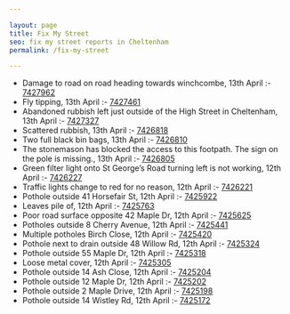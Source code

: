 ```yaml
---

layout: page
title: Fix My Street
seo: fix my street reports in Cheltenham
permalink: /fix-my-street

---
```


<!-- fix_marker starts -->

- Damage to road on road heading towards winchcombe, 13th April :- [7427962](https://www.fixmystreet.com/report/7427962)
- Fly tipping, 13th April :- [7427461](https://www.fixmystreet.com/report/7427461)
- Abandoned rubbish left just outside of the High Street in Cheltenham, 13th April :- [7427327](https://www.fixmystreet.com/report/7427327)
- Scattered rubbish, 13th April :- [7426818](https://www.fixmystreet.com/report/7426818)
- Two full black bin bags, 13th April :- [7426810](https://www.fixmystreet.com/report/7426810)
- The stonemason has blocked the access to this footpath. The sign on the pole is missing., 13th April :- [7426805](https://www.fixmystreet.com/report/7426805)
- Green filter light onto St George’s Road turning left is not working, 12th April :- [7426227](https://www.fixmystreet.com/report/7426227)
- Traffic lights change to red for no reason, 12th April :- [7426221](https://www.fixmystreet.com/report/7426221)
- Pothole outside 41 Horsefair St, 12th April :- [7425922](https://www.fixmystreet.com/report/7425922)
- Leaves pile of, 12th April :- [7425763](https://www.fixmystreet.com/report/7425763)
- Poor road surface opposite 42 Maple Dr, 12th April :- [7425625](https://www.fixmystreet.com/report/7425625)
- Potholes outside 8 Cherry Avenue, 12th April :- [7425441](https://www.fixmystreet.com/report/7425441)
- Multiple potholes Birch Close, 12th April :- [7425420](https://www.fixmystreet.com/report/7425420)
- Pothole next to drain outside 48 Willow Rd, 12th April :- [7425324](https://www.fixmystreet.com/report/7425324)
- Pothole outside 55 Maple Dr, 12th April :- [7425318](https://www.fixmystreet.com/report/7425318)
- Loose metal cover, 12th April :- [7425305](https://www.fixmystreet.com/report/7425305)
- Pothole outside 14 Ash Close, 12th April :- [7425204](https://www.fixmystreet.com/report/7425204)
- Pothole outside 12 Maple Dr, 12th April :- [7425202](https://www.fixmystreet.com/report/7425202)
- Pothole outside 2 Maple Drive, 12th April :- [7425198](https://www.fixmystreet.com/report/7425198)
- Pothole outside 14 Wistley Rd, 12th April :- [7425172](https://www.fixmystreet.com/report/7425172)

<!-- fix_marker ends -->